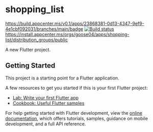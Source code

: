 # shopping_list

https://build.appcenter.ms/v0.1/apps/23868381-0d13-4347-9ef9-4e1cbf092031/branches/main/badge
[![Build status](https://build.appcenter.ms/v0.1/apps/23868381-0d13-4347-9ef9-4e1cbf092031/branches/main/badge)](https://appcenter.ms)
https://install.appcenter.ms/orgs/goose04/apps/shopping-list/distribution_groups/public

A new Flutter project.

## Getting Started

This project is a starting point for a Flutter application.

A few resources to get you started if this is your first Flutter project:

- [Lab: Write your first Flutter app](https://docs.flutter.dev/get-started/codelab)
- [Cookbook: Useful Flutter samples](https://docs.flutter.dev/cookbook)

For help getting started with Flutter development, view the
[online documentation](https://docs.flutter.dev/), which offers tutorials,
samples, guidance on mobile development, and a full API reference.
